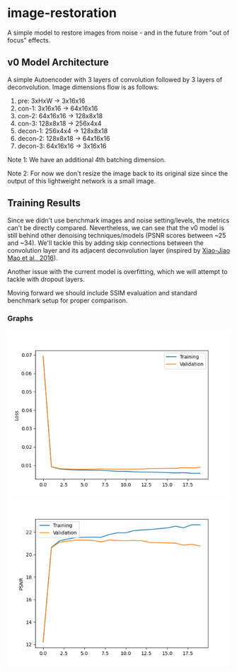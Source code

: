 # image-restoration

A simple model to restore images from noise - and in the future from "out of focus" effects.

## v0 Model Architecture

A simple Autoencoder with 3 layers of convolution followed by 3 layers of deconvolution. Image dimensions flow is as follows:

1. pre: 3xHxW -> 3x16x16
2. con-1: 3x16x16 -> 64x16x16
3. con-2: 64x16x16 -> 128x8x18
4. con-3: 128x8x18 -> 256x4x4
5. decon-1: 256x4x4 -> 128x8x18
6. decon-2: 128x8x18 -> 64x16x16
7. decon-3: 64x16x16 -> 3x16x16

Note 1: We have an additional 4th batching dimension.

Note 2: For now we don't resize the image back to its original size since the output of this lightweight network is a small image.

## Training Results

Since we didn't use benchmark images and noise setting/levels, the metrics can't be directly compared. Nevertheless, we can see that
the v0 model is still behind other denoising techniques/models (PSNR scores between ~25 and ~34). We'll tackle this by adding skip
connections between the convolution layer and its adjacent deconvolution layer (inspired by
[Xiao-Jiao Mao et al., 2016](https://arxiv.org/pdf/1606.08921)).

Another issue with the current model is overfitting, which we will attempt to tackle with dropout layers.

Moving forward we should include SSIM evaluation and standard benchmark setup for proper comparison.

### Graphs

![Loss](graphs/1714980702_loss.png)
![PSNR](graphs/1714980702_psnr.png)
